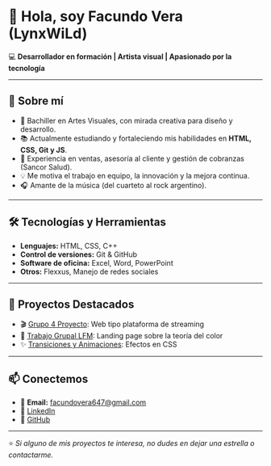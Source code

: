 # 👋 Hola, soy Facundo Vera (LynxWiLd)

💻 **Desarrollador en formación | Artista visual | Apasionado por la tecnología**

---

## 🚀 Sobre mí
- 🎨 Bachiller en Artes Visuales, con mirada creativa para diseño y desarrollo.  
- 📚 Actualmente estudiando y fortaleciendo mis habilidades en **HTML, CSS, Git y JS**.  
- 🏢 Experiencia en ventas, asesoría al cliente y gestión de cobranzas (Sancor Salud).  
- 💡 Me motiva el trabajo en equipo, la innovación y la mejora continua.  
- 🎧 Amante de la música (del cuarteto al rock argentino).  

---

## 🛠️ Tecnologías y Herramientas
- **Lenguajes:** HTML, CSS, C++  
- **Control de versiones:** Git & GitHub  
- **Software de oficina:** Excel, Word, PowerPoint  
- **Otros:** Flexxus, Manejo de redes sociales  

---

## 📌 Proyectos Destacados
- 🎬 [Grupo 4 Proyecto](https://github.com/LynxWiLd/grupo4proyecto): Web tipo plataforma de streaming  
- 🎨 [Trabajo Grupal LFM](https://github.com/LynxWiLd/Trabajo-Grupal-LFM): Landing page sobre la teoría del color  
- ✨ [Transiciones y Animaciones](https://github.com/LynxWiLd/Transiciones-y-Animaciones): Efectos en CSS  

---

## 📫 Conectemos
- 📧 **Email:** facundovera647@gmail.com  
- 🔗 [LinkedIn](https://linkedin.com/in/vera-facundo)  
- 🐙 [GitHub](https://github.com/LynxWiLd)  

---

⭐ *Si alguno de mis proyectos te interesa, no dudes en dejar una estrella o contactarme.*  


<!--
**LynxWiLd/LynxWiLd** is a ✨ _special_ ✨ repository because its `README.md` (this file) appears on your GitHub profile.

Here are some ideas to get you started:

- 🔭 I’m currently working on ...
- 🌱 I’m currently learning ...
- 👯 I’m looking to collaborate on ...
- 🤔 I’m looking for help with ...
- 💬 Ask me about ...
- 📫 How to reach me: ...
- 😄 Pronouns: ...
- ⚡ Fun fact: ...
-->
